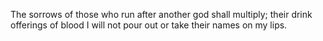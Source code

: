 The sorrows of those who run after another god shall multiply; their drink offerings of blood I will not pour out or take their names on my lips.
